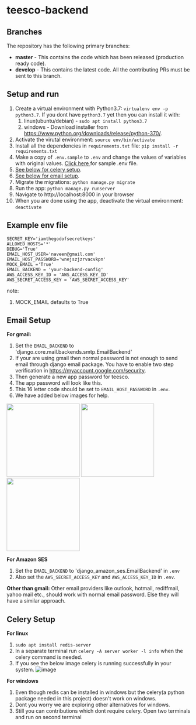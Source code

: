 # teesco-backend

## Branches

The repository has the following primary branches:
* **master** - This contains the code which has been released (production ready code).
* **develop** - This contains the latest code. All the contributing PRs must be sent to this branch.


## Setup and run

1. Create a virtual environment with Python3.7: `virtualenv env -p python3.7`. If you dont have `python3.7` yet then you can install it with:
    1. linux(ubuntu/debian) - `sudo apt install python3.7`
    1. windows - Download installer from https://www.python.org/downloads/release/python-370/.
1. Activate the virutal environment: `source env/bin/activate`
1. Install all the dependencies in `requirements.txt` file: `pip install -r requirements.txt`
1. Make a copy of `.env.sample` to `.env` and change the values of variables with original values. [Click here ](#example-env-file) for sample .env file.
1. [See below for celery setup](#celery-setup).
1. [See below for email setup](#email-setup).
1. Migrate the migrations: `python manage.py migrate`
1. Run the app: `python manage.py runserver`
1. Navigate to http://localhost:8000 in your browser
1. When you are done using the app, deactivate the virtual environment: `deactivate`


## Example env file  

```
SECRET_KEY='iamthegodofsecretkeys'
ALLOWED_HOSTS='*'
DEBUG='True'
EMAIL_HOST_USER='naveen@gmail.com'
EMAIL_HOST_PASSWORD='wnejszjzrvacvkpn'
MOCK_EMAIL ='True'
EMAIL_BACKEND = 'your-backend-config'
AWS_ACCESS_KEY_ID = 'AWS_ACCESS_KEY_ID'
AWS_SECRET_ACCESS_KEY = 'AWS_SECRET_ACCESS_KEY'
```

note:
1. MOCK_EMAIL defaults to True

## Email Setup

**For gmail:**

1. Set the `EMAIL_BACKEND` to 'django.core.mail.backends.smtp.EmailBackend'
1. If your are using gmail then normal password is not enough to send email through django email package. You have to enable two step verification in https://myaccount.google.com/security.
1. Then generate a new app password for teesco.
1. The app password will look like this.
1. This 16 letter code should be set to `EMAIL_HOST_PASSWORD` in `.env`.
1. We have added below images for help.

<img src='https://user-images.githubusercontent.com/33046846/81901877-d6f5d400-95dc-11ea-85de-d7809d85ccdb.png' width='200px' height='200px' /> <img src='https://user-images.githubusercontent.com/33046846/81902570-f3ded700-95dd-11ea-8a42-0eb44f1e195f.png' height='200px' width='200px'/> <img src='https://user-images.githubusercontent.com/33046846/81902642-183ab380-95de-11ea-9c95-86940d2f0b42.png' height='200px' width='200px'/>

**For Amazon SES**
1. Set the `EMAIL_BACKEND` to 'django_amazon_ses.EmailBackend' in `.env`
2. Also set the `AWS_SECRET_ACCESS_KEY` and `AWS_ACCESS_KEY_ID` in `.env`.

**Other than gmail:**
Other email providers like outlook, hotmail, rediffmail, yahoo mail etc., should work with normal email password. Else they will have a similar approach.


## Celery Setup

**For linux**
1. `sudo apt install redis-server`
1. In a separate terminal run `celery -A server worker -l info` when the celery command is needed.
1. If you see the below image celery is running successfully in your system.
![image](https://user-images.githubusercontent.com/33046846/81906947-add94180-95e4-11ea-9706-714317a15d42.png)


**For windows**
1. Even though redis can be installed in windows but the celery(a python package needed in this project) doesn't work on windows. 
1. Dont you worry we are exploring other alternatives for windows. 
1. Still you can contributions which dont require celery. 
Open two terminals and run  on second terminal



